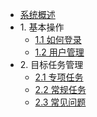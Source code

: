 * [系统概述](about.md)
* 1\. 基本操作
   * [1.1 如何登录](chapter01/1.1login.md)
   * [1.2 用户管理](chapter01/1.2user_center.md)
* 2\. 目标任务管理
   * [2.1 专项任务](chapter02/2.1.md)
   * [2.2 常规任务](chapter02/2.2.md)
   * [2.3 常见问题](chapter02/2.3.md)
